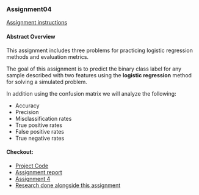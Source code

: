 ### Assignment04

[Assignment instructions](HA4.docx)

#### Abstract Overview

This assignment includes three problems for practicing logistic regression methods and evaluation metrics. 

The goal of this assignment is to predict the binary class label for any sample described with two features using the **logistic regression** method for solving a simulated problem. 

In addition using the confusion matrix we will analyze the following:
- Accuracy
- Precision
- Misclassification rates
- True positive rates
- False positive rates
- True negative rates


#### Checkout:
- [Project Code](.)
- [Assignment report](writeup.docx)
- [Assignment 4](main_part1.py)
- [Research done alongside this assignment](../../Research/)